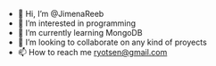 - 👋 Hi, I’m @JimenaReeb
- 👀 I’m interested in programming
- 🌱 I’m currently learning MongoDB
- 💞️ I’m looking to collaborate on any kind of proyects
- 📫 How to reach me ryotsen@gmail.com

<!---
JimenaReeb/JimenaReeb is a ✨ special ✨ repository because its `README.md` (this file) appears on your GitHub profile.
You can click the Preview link to take a look at your changes.
--->
